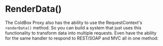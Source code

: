 # RenderData()

The ColdBox Proxy also has the ability to use the RequestContext's `renderData()` method. So you can build a system that just uses this functionality to transform data into multiple requests. Even have the ability for the same handler to respond to REST/SOAP and MVC all in one method:
